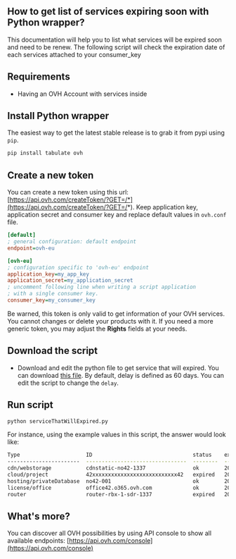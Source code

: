 How to get list of services expiring soon with Python wrapper?
--------------------------------------------------------------

This documentation will help you to list what services will be expired soon and need to be renew. The following script will check the expiration date of each services attached to your consumer_key

## Requirements

- Having an OVH Account with services inside

## Install Python wrapper

The easiest way to get the latest stable release is to grab it from pypi using ```pip```.

```bash
pip install tabulate ovh
```

## Create a new token

You can create a new token using this url: [https://api.ovh.com/createToken/?GET=/*](https://api.ovh.com/createToken/?GET=/*).
Keep application key, application secret and consumer key and replace default values in ```ovh.conf``` file.

```ini
[default]
; general configuration: default endpoint
endpoint=ovh-eu

[ovh-eu]
; configuration specific to 'ovh-eu' endpoint
application_key=my_app_key
application_secret=my_application_secret
; uncomment following line when writing a script application
; with a single consumer key.
consumer_key=my_consumer_key
```

Be warned, this token is only valid to get information of your OVH services. You cannot changes or delete your products with it.
If you need a more generic token, you may adjust the **Rights** fields at your needs.

## Download the script

- Download and edit the python file to get service that will expired. You can download [this file](serviceThatWillExpired.py). By default, delay is defined as 60 days. You can edit the script to change the ```delay```.

## Run script

```bash
python serviceThatWillExpired.py
```

For instance, using the example values in this script, the answer would look like:
```bash
Type                     ID                                status    expiration date
-----------------------  --------------------------------  --------  -----------------
cdn/webstorage           cdnstatic-no42-1337               ok        2016-02-14
cloud/project            42xxxxxxxxxxxxxxxxxxxxxxxxxxx42   expired   2016-01-30
hosting/privateDatabase  no42-001                          ok        2016-02-15
license/office           office42.o365.ovh.com             ok        2016-02-15
router                   router-rbx-1-sdr-1337             expired   2016-01-31
```

## What's more?

You can discover all OVH possibilities by using API console to show all available endpoints: [https://api.ovh.com/console](https://api.ovh.com/console)

